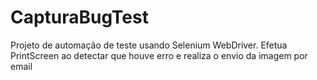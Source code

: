 # CapturaBugTest
Projeto de automação de teste usando Selenium WebDriver. Efetua PrintScreen ao detectar que houve erro e realiza o envio da imagem por email
